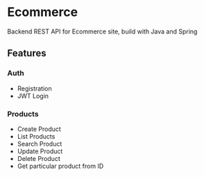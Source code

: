 # Ecommerce

Backend REST API for Ecommerce site, build with Java and Spring

## Features

### Auth
- Registration
- JWT Login

### Products
- Create Product
- List Products
- Search Product
- Update Product
- Delete Product
- Get particular product from ID
